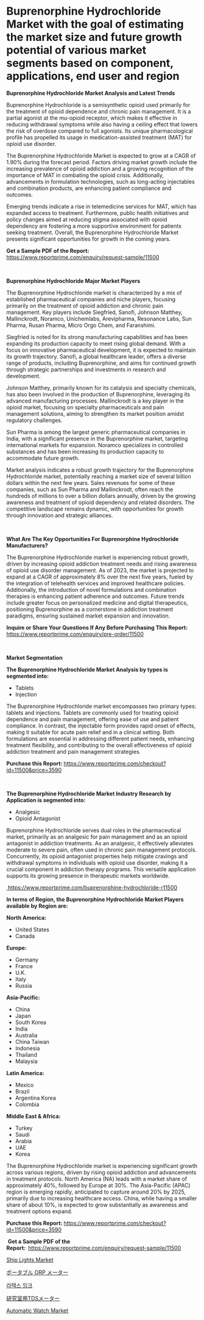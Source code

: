 <p><h1>Buprenorphine Hydrochloride Market with the goal of estimating the market size and future growth potential of various market segments based on component, applications, end user and region</h1></p><p><strong>Buprenorphine Hydrochloride Market Analysis and Latest Trends</strong></p>
<p><p>Buprenorphine Hydrochloride is a semisynthetic opioid used primarily for the treatment of opioid dependence and chronic pain management. It is a partial agonist at the mu-opioid receptor, which makes it effective in reducing withdrawal symptoms while also having a ceiling effect that lowers the risk of overdose compared to full agonists. Its unique pharmacological profile has propelled its usage in medication-assisted treatment (MAT) for opioid use disorder.</p><p>The Buprenorphine Hydrochloride Market is expected to grow at a CAGR of 1.90% during the forecast period. Factors driving market growth include the increasing prevalence of opioid addiction and a growing recognition of the importance of MAT in combating the opioid crisis. Additionally, advancements in formulation technologies, such as long-acting injectables and combination products, are enhancing patient compliance and outcomes.</p><p>Emerging trends indicate a rise in telemedicine services for MAT, which has expanded access to treatment. Furthermore, public health initiatives and policy changes aimed at reducing stigma associated with opioid dependency are fostering a more supportive environment for patients seeking treatment. Overall, the Buprenorphine Hydrochloride Market presents significant opportunities for growth in the coming years.</p></p>
<p><strong>Get a Sample PDF of the Report:&nbsp;</strong> <a href="https://www.reportprime.com/enquiry/request-sample/11500">https://www.reportprime.com/enquiry/request-sample/11500</a></p>
<p>&nbsp;</p>
<p><strong>Buprenorphine Hydrochloride Major Market Players</strong></p>
<p><p>The Buprenorphine Hydrochloride market is characterized by a mix of established pharmaceutical companies and niche players, focusing primarily on the treatment of opioid addiction and chronic pain management. Key players include Siegfried, Sanofi, Johnson Matthey, Mallinckrodt, Noramco, Unichemlabs, Arevipharma, Resonance Labs, Sun Pharma, Rusan Pharma, Micro Orgo Chem, and Faranshimi.</p><p>Siegfried is noted for its strong manufacturing capabilities and has been expanding its production capacity to meet rising global demand. With a focus on innovative pharmaceutical development, it is expected to maintain its growth trajectory. Sanofi, a global healthcare leader, offers a diverse range of products, including Buprenorphine, and aims for continued growth through strategic partnerships and investments in research and development.</p><p>Johnson Matthey, primarily known for its catalysis and specialty chemicals, has also been involved in the production of Buprenorphine, leveraging its advanced manufacturing processes. Mallinckrodt is a key player in the opioid market, focusing on specialty pharmaceuticals and pain management solutions, aiming to strengthen its market position amidst regulatory challenges.</p><p>Sun Pharma is among the largest generic pharmaceutical companies in India, with a significant presence in the Buprenorphine market, targeting international markets for expansion. Noramco specializes in controlled substances and has been increasing its production capacity to accommodate future growth.</p><p>Market analysis indicates a robust growth trajectory for the Buprenorphine Hydrochloride market, potentially reaching a market size of several billion dollars within the next few years. Sales revenues for some of these companies, such as Sun Pharma and Mallinckrodt, often reach the hundreds of millions to over a billion dollars annually, driven by the growing awareness and treatment of opioid dependency and related disorders. The competitive landscape remains dynamic, with opportunities for growth through innovation and strategic alliances.</p></p>
<p>&nbsp;</p>
<p><strong>What Are The Key Opportunities For Buprenorphine Hydrochloride Manufacturers?</strong></p>
<p><p>The Buprenorphine Hydrochloride market is experiencing robust growth, driven by increasing opioid addiction treatment needs and rising awareness of opioid use disorder management. As of 2023, the market is projected to expand at a CAGR of approximately 8% over the next five years, fueled by the integration of telehealth services and improved healthcare policies. Additionally, the introduction of novel formulations and combination therapies is enhancing patient adherence and outcomes. Future trends include greater focus on personalized medicine and digital therapeutics, positioning Buprenorphine as a cornerstone in addiction treatment paradigms, ensuring sustained market expansion and innovation.</p></p>
<p><strong>Inquire or Share Your Questions If Any Before Purchasing This Report:</strong> <a href="https://www.reportprime.com/enquiry/pre-order/11500">https://www.reportprime.com/enquiry/pre-order/11500</a></p>
<p>&nbsp;</p>
<p><strong>Market Segmentation</strong></p>
<p><strong>The Buprenorphine Hydrochloride Market Analysis by types is segmented into:</strong></p>
<p><ul><li>Tablets</li><li>Injection</li></ul></p>
<p><p>The Buprenorphine Hydrochloride market encompasses two primary types: tablets and injections. Tablets are commonly used for treating opioid dependence and pain management, offering ease of use and patient compliance. In contrast, the injectable form provides rapid onset of effects, making it suitable for acute pain relief and in a clinical setting. Both formulations are essential in addressing different patient needs, enhancing treatment flexibility, and contributing to the overall effectiveness of opioid addiction treatment and pain management strategies.</p></p>
<p><strong>Purchase this Report:&nbsp;</strong><a href="https://www.reportprime.com/checkout?id=11500&price=3590">https://www.reportprime.com/checkout?id=11500&price=3590</a></p>
<p>&nbsp;</p>
<p><strong>The Buprenorphine Hydrochloride Market Industry Research by Application is segmented into:</strong></p>
<p><ul><li>Analgesic</li><li>Opioid Antagonist</li></ul></p>
<p><p>Buprenorphine Hydrochloride serves dual roles in the pharmaceutical market, primarily as an analgesic for pain management and as an opioid antagonist in addiction treatments. As an analgesic, it effectively alleviates moderate to severe pain, often used in chronic pain management protocols. Concurrently, its opioid antagonist properties help mitigate cravings and withdrawal symptoms in individuals with opioid use disorder, making it a crucial component in addiction therapy programs. This versatile application supports its growing presence in therapeutic markets worldwide.</p></p>
<p><a href="https://www.reportprime.com/buprenorphine-hydrochloride-r11500">&nbsp;https://www.reportprime.com/buprenorphine-hydrochloride-r11500</a></p>
<p><strong>In terms of Region, the Buprenorphine Hydrochloride Market Players available by Region are:</strong></p>
<p>
    <p> <strong> North America: </strong>
        <ul>
            <li>United States</li>
            <li>Canada</li>
        </ul>
        </p> 
    <p> <strong> Europe: </strong>
        <ul>
            <li>Germany</li>
            <li>France</li>
            <li>U.K.</li>
            <li>Italy</li>
            <li>Russia</li>
        </ul>
        </p> 
    <p> <strong> Asia-Pacific: </strong>
        <ul>
            <li>China</li>
            <li>Japan</li>
            <li>South Korea</li>
            <li>India</li>
            <li>Australia</li>
            <li>China Taiwan</li>
            <li>Indonesia</li>
            <li>Thailand</li>
            <li>Malaysia</li>
        </ul>
        </p> 
    <p> <strong> Latin America: </strong>
        <ul>
            <li>Mexico</li>
            <li>Brazil</li>
            <li>Argentina Korea</li>
            <li>Colombia</li>
        </ul>
        </p> 
    <p> <strong> Middle East & Africa: </strong>
        <ul>
            <li>Turkey</li>
            <li>Saudi</li>
            <li>Arabia</li>
            <li>UAE</li>
            <li>Korea</li>
        </ul>
    </p>
    </p>
<p><p>The Buprenorphine Hydrochloride market is experiencing significant growth across various regions, driven by rising opioid addiction and advancements in treatment protocols. North America (NA) leads with a market share of approximately 40%, followed by Europe at 30%. The Asia-Pacific (APAC) region is emerging rapidly, anticipated to capture around 20% by 2025, primarily due to increasing healthcare access. China, while having a smaller share of about 10%, is expected to grow substantially as awareness and treatment options expand.</p></p>
<p><strong>Purchase this Report: </strong><a href="https://www.reportprime.com/checkout?id=11500&price=3590">https://www.reportprime.com/checkout?id=11500&price=3590</a></p>
<p>&nbsp;<strong>Get a Sample PDF of the Report:&nbsp;&nbsp;</strong><a href="https://www.reportprime.com/enquiry/request-sample/11500">https://www.reportprime.com/enquiry/request-sample/11500</a></p>
<p><strong></strong></p>
<p><p><a href="https://issuu.com/reportprime-2/docs/ship-lights-market-size-2030.pptx_48edf45cdd7585">Ship Lights Market</a></p><p><a href="https://medium.com/@opalkilback2023/portable-orp-meters-market-%E3%81%AF-%E3%82%B3%E3%82%B9%E3%83%88%E7%AE%A1%E7%90%86%E3%81%A8%E5%8A%B9%E7%8E%87%E5%90%91%E4%B8%8A%E3%82%92%E5%84%AA%E5%85%88%E3%81%97%E3%81%BE%E3%81%99-%E3%81%95%E3%82%89%E3%81%AB-%E5%A0%B1%E5%91%8A%E6%9B%B8%E3%81%AF%E5%B8%82%E5%A0%B4%E3%81%AE%E9%9C%80%E8%A6%81%E9%9D%A2%E3%81%A8%E4%BE%9B%E7%B5%A6%E9%9D%A2%E3%81%AE%E4%B8%A1%E6%96%B9%E3%82%92%E3%82%AB%E3%83%90%E3%83%BC%E3%81%97%E3%81%A6%E3%81%84%E3%81%BE%E3%81%99-portable-orp-meters-abf47e448ee9">ポータブル ORP メーター</a></p><p><a href="https://medium.com/@joespinka88967/%EC%84%B8%EA%B3%84-latex-ink-market-%EC%9D%80-2024%EC%97%90%EC%84%9C-2031%EB%A1%9C-%EC%97%B0%ED%8F%89%EA%B7%A0-%EC%A6%9D%EA%B0%80%EC%9C%A8%EC%9D%84-%EB%B3%B4%EC%9D%BC-%EA%B2%83%EC%9C%BC%EB%A1%9C-%EC%98%88%EC%83%81%EB%90%A9%EB%8B%88%EB%8B%A4-f4179e13ad62">라텍스 잉크</a></p><p><a href="https://medium.com/@opalkilback2023/laboratory-tds-meters-market-%E3%81%AF-%E3%82%B3%E3%82%B9%E3%83%88%E7%AE%A1%E7%90%86%E3%81%A8%E5%8A%B9%E7%8E%87%E5%90%91%E4%B8%8A%E3%82%92%E5%84%AA%E5%85%88%E3%81%97%E3%81%BE%E3%81%99-%E3%81%95%E3%82%89%E3%81%AB-%E5%A0%B1%E5%91%8A%E6%9B%B8%E3%81%AF%E5%B8%82%E5%A0%B4%E3%81%AE%E9%9C%80%E8%A6%81%E9%9D%A2%E3%81%A8%E4%BE%9B%E7%B5%A6%E9%9D%A2%E3%81%AE%E4%B8%A1%E6%96%B9%E3%82%92%E3%82%AB%E3%83%90%E3%83%BC%E3%81%97%E3%81%A6%E3%81%84%E3%81%BE%E3%81%99-laboratory-tds-3e8bb91ca69b">研究室用TDSメーター</a></p><p><a href="https://www.linkedin.com/pulse/automatic-watch-market-global-share-ranking-overall-rypoc?trackingId=JYi4cKtqRh2G%2FQgCiy0iyw%3D%3D">Automatic Watch Market</a></p></p>
